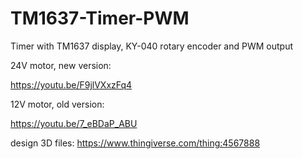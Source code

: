 # TM1637-Timer-PWM
Timer with TM1637 display, KY-040 rotary encoder and PWM output

24V motor, new version:

https://youtu.be/F9jlVXxzFq4

12V motor, old version:

https://youtu.be/7_eBDaP_ABU

design 3D files:
https://www.thingiverse.com/thing:4567888
